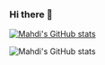 ### Hi there 👋

<!--
**mahditaani/mahditaani** is a ✨ _special_ ✨ repository because its `README.md` (this file) appears on your GitHub profile.

Here are some ideas to get you started:

- 🔭 I’m currently working on ...
- 🌱 I’m currently learning ...
- 👯 I’m looking to collaborate on ...
- 🤔 I’m looking for help with ...
- 💬 Ask me about ...
- 📫 How to reach me: ...
- 😄 Pronouns: ...
- ⚡ Fun fact: ...
-->
[![Mahdi's GitHub stats](https://github-readme-stats.vercel.app/api?username=mahditaani)](https://github.com/anuraghazra/github-readme-stats)

![Mahdi's GitHub stats](https://github-readme-stats.vercel.app/api?username=mahditaani&show_icons=true&theme=dracula)

